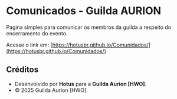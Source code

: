 # Comunicados - Guilda AURION

Pagina simples para comunicar os membros da guilda a respeito do encerramento do evento.

Acesse o link em: [https://hotusbr.github.io/Comunidados/](https://hotusbr.github.io/Comunidados/)

## Créditos
- Desenvolvido por **Hotus** para a **Guilda Aurion [HWO]**.
- © 2025 Guilda Aurion [HWO].
